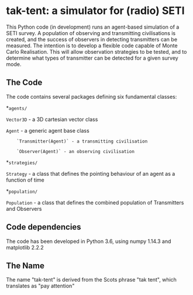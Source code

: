 tak-tent: a simulator for (radio) SETI
======================================

This Python code (in development) runs an agent-based simulation of a SETI survey.  A population of observing and transmitting civilisations is created, and the success of observers in detecting transmitters can be measured. The intention is to develop a flexible code capable of Monte Carlo Realisation.  This will allow observation strategies to be tested, and to determine what types of transmitter can be detected for a given survey mode.

The Code
--------

The code contains several packages defining six fundamental classes: 

*`agents/`

`Vector3D` - a 3D cartesian vector class

`Agent` - a generic agent base class

        `Transmitter(Agent)` - a transmitting civilisation

        `Observer(Agent)` - an observing civilisation
 
*`strategies/`

`Strategy` - a class that defines the pointing behaviour of an agent as a function of time

*`population/`

`Population` - a class that defines the combined population of Transmitters and Observers

Code dependencies
-----------------

The code has been developed in Python 3.6, using numpy 1.14.3 and matplotlib 2.2.2

The Name
---------

The name "tak-tent" is derived from the Scots phrase "tak tent", which translates as "pay attention"



 


